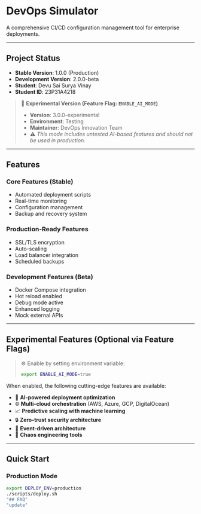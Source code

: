 # DevOps Simulator

A comprehensive CI/CD configuration management tool for enterprise deployments.

---

## Project Status
- **Stable Version**: 1.0.0 (Production)
- **Development Version**: 2.0.0-beta
- **Student**: Devu Sai Surya Vinay  
- **Student ID**: 23P31A4218  

> 🧪 **Experimental Version (Feature Flag: `ENABLE_AI_MODE`)**
> - **Version**: 3.0.0-experimental  
> - **Environment**: Testing  
> - **Maintainer**: DevOps Innovation Team  
> - ⚠️ *This mode includes untested AI-based features and should not be used in production.*

---

## Features

### Core Features (Stable)
- Automated deployment scripts  
- Real-time monitoring  
- Configuration management  
- Backup and recovery system  

### Production-Ready Features
- SSL/TLS encryption  
- Auto-scaling  
- Load balancer integration  
- Scheduled backups  

### Development Features (Beta)
- Docker Compose integration  
- Hot reload enabled  
- Debug mode active  
- Enhanced logging  
- Mock external APIs  

---

## Experimental Features (Optional via Feature Flags)

> ⚙️ Enable by setting environment variable:
> ```bash
> export ENABLE_AI_MODE=true
> ```

When enabled, the following cutting-edge features are available:

- 🤖 **AI-powered deployment optimization**  
- 🌐 **Multi-cloud orchestration** (AWS, Azure, GCP, DigitalOcean)  
- 📈 **Predictive scaling with machine learning**  
- 🔒 **Zero-trust security architecture**  
- 🌊 **Event-driven architecture**  
- 🎯 **Chaos engineering tools**

---

## Quick Start

### Production Mode
```bash
export DEPLOY_ENV=production
./scripts/deploy.sh
"## FAQ" 
"update" 
